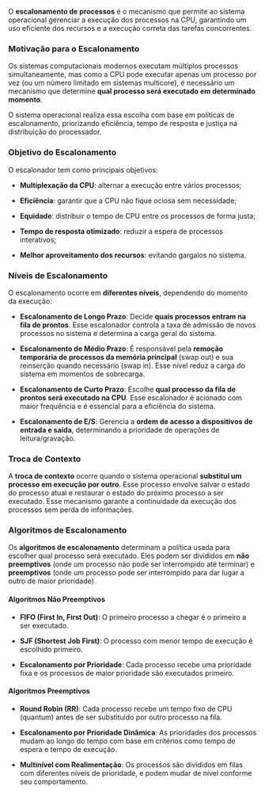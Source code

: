 O **escalonamento de processos** é o mecanismo que permite ao sistema operacional gerenciar a execução dos processos na CPU, garantindo um uso eficiente dos recursos e a execução correta das tarefas concorrentes.

### Motivação para o Escalonamento

Os sistemas computacionais modernos executam múltiplos processos simultaneamente, mas como a CPU pode executar apenas um processo por vez (ou um número limitado em sistemas multicore), é necessário um mecanismo que determine **qual processo será executado em determinado momento**.

O sistema operacional realiza essa escolha com base em políticas de escalonamento, priorizando eficiência, tempo de resposta e justiça na distribuição do processador.

###  Objetivo do Escalonamento

O escalonador tem como principais objetivos:

- **Multiplexação da CPU**: alternar a execução entre vários processos;
    
- **Eficiência**: garantir que a CPU não fique ociosa sem necessidade;
    
- **Equidade**: distribuir o tempo de CPU entre os processos de forma justa;
    
- **Tempo de resposta otimizado**: reduzir a espera de processos interativos;
    
- **Melhor aproveitamento dos recursos**: evitando gargalos no sistema.
    

### Níveis de Escalonamento

O escalonamento ocorre em **diferentes níveis**, dependendo do momento da execução:

- **Escalonamento de Longo Prazo**: Decide **quais processos entram na fila de prontos**. Esse escalonador controla a taxa de admissão de novos processos no sistema e determina a carga geral do sistema.
    
- **Escalonamento de Médio Prazo**: É responsável pela **remoção temporária de processos da memória principal** (swap out) e sua reinserção quando necessário (swap in). Esse nível reduz a carga do sistema em momentos de sobrecarga.
    
- **Escalonamento de Curto Prazo**: Escolhe **qual processo da fila de prontos será executado na CPU**. Esse escalonador é acionado com maior frequência e é essencial para a eficiência do sistema.
    
- **Escalonamento de E/S**: Gerencia a **ordem de acesso a dispositivos de entrada e saída**, determinando a prioridade de operações de leitura/gravação.
    

###  Troca de Contexto

A **troca de contexto** ocorre quando o sistema operacional **substitui um processo em execução por outro**. Esse processo envolve salvar o estado do processo atual e restaurar o estado do próximo processo a ser executado. Esse mecanismo garante a continuidade da execução dos processos sem perda de informações.

### Algoritmos de Escalonamento

Os **algoritmos de escalonamento** determinam a política usada para escolher qual processo será executado. Eles podem ser divididos em **não preemptivos** (onde um processo não pode ser interrompido até terminar) e **preemptivos** (onde um processo pode ser interrompido para dar lugar a outro de maior prioridade).

#### Algoritmos Não Preemptivos

- **FIFO (First In, First Out)**: O primeiro processo a chegar é o primeiro a ser executado.
    
- **SJF (Shortest Job First)**: O processo com menor tempo de execução é escolhido primeiro.
    
- **Escalonamento por Prioridade**: Cada processo recebe uma prioridade fixa e os processos de maior prioridade são executados primeiro.
    

#### Algoritmos Preemptivos

- **Round Robin (RR)**: Cada processo recebe um tempo fixo de CPU (quantum) antes de ser substituído por outro processo na fila.
    
- **Escalonamento por Prioridade Dinâmica**: As prioridades dos processos mudam ao longo do tempo com base em critérios como tempo de espera e tempo de execução.
    
- **Multinível com Realimentação**: Os processos são divididos em filas com diferentes níveis de prioridade, e podem mudar de nível conforme seu comportamento.